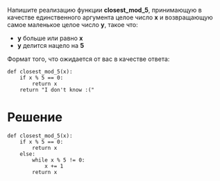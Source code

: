 Напишите реализацию функции **closest_mod_5**, принимающую в качестве единственного аргумента целое число **x** и возвращающую самое маленькое целое число **y**, такое что:

- **y** больше или равно **x**
- **y** делится нацело на **5**

Формат того, что ожидается от вас в качестве ответа:

```
def closest_mod_5(x):
    if x % 5 == 0:
        return x
    return "I don't know :("
```

# Решение

```
def closest_mod_5(x):
    if x % 5 == 0:
        return x
    else:
        while x % 5 != 0:
            x += 1
        return x
```
